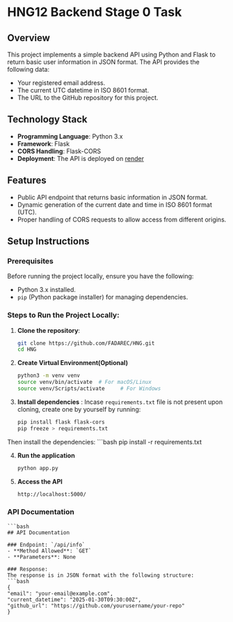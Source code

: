 # HNG12 Backend Stage 0 Task

## Overview
This project implements a simple backend API using Python and Flask to return basic user information in JSON format. The API provides the following data:
- Your registered email address.
- The current UTC datetime in ISO 8601 format.
- The URL to the GitHub repository for this project.

## Technology Stack
- **Programming Language**: Python 3.x
- **Framework**: Flask
- **CORS Handling**: Flask-CORS
- **Deployment**: The API is deployed on [render](https://www.render.com/)

## Features
- Public API endpoint that returns basic information in JSON format.
- Dynamic generation of the current date and time in ISO 8601 format (UTC).
- Proper handling of CORS requests to allow access from different origins.

## Setup Instructions

### Prerequisites
Before running the project locally, ensure you have the following:
- Python 3.x installed.
- `pip` (Python package installer) for managing dependencies.

### Steps to Run the Project Locally:

1. **Clone the repository**:
   ```bash
   git clone https://github.com/FADAREC/HNG.git
   cd HNG

2. **Create Virtual Environment(Optional)**
    ```bash 
    python3 -m venv venv
    source venv/bin/activate  # For macOS/Linux
    source venv/Scripts/activate     # For Windows

3. **Install dependencies** : Incase `requirements.txt` file is not present upon cloning, create one by yourself by running:
    ```bash
    pip install flask flask-cors
    pip freeze > requirements.txt
Then install the dependencies:
    ```bash
    pip install -r requirements.txt

4. **Run the application**
    ```bash
    python app.py

5. **Access the API**
    ```bash
    http://localhost:5000/


### API Documentation

    ```bash
    ## API Documentation

    ### Endpoint: `/api/info`
    - **Method Allowed**: `GET`
    - **Parameters**: None

    ### Response:
    The response is in JSON format with the following structure:
    ```bash
    {
    "email": "your-email@example.com",
    "current_datetime": "2025-01-30T09:30:00Z",
    "github_url": "https://github.com/yourusername/your-repo"
    }
